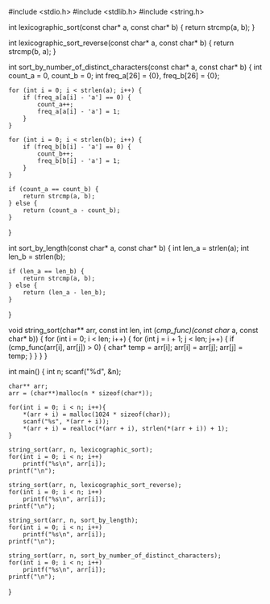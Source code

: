 #include <stdio.h>
#include <stdlib.h>
#include <string.h>

int lexicographic_sort(const char* a, const char* b) {
    return strcmp(a, b);
}

int lexicographic_sort_reverse(const char* a, const char* b) {
    return strcmp(b, a);
}

int sort_by_number_of_distinct_characters(const char* a, const char* b) {
    int count_a = 0, count_b = 0;
    int freq_a[26] = {0}, freq_b[26] = {0};

    for (int i = 0; i < strlen(a); i++) {
        if (freq_a[a[i] - 'a'] == 0) {
            count_a++;
            freq_a[a[i] - 'a'] = 1;
        }
    }

    for (int i = 0; i < strlen(b); i++) {
        if (freq_b[b[i] - 'a'] == 0) {
            count_b++;
            freq_b[b[i] - 'a'] = 1;
        }
    }

    if (count_a == count_b) {
        return strcmp(a, b);
    } else {
        return (count_a - count_b);
    }
}

int sort_by_length(const char* a, const char* b) {
    int len_a = strlen(a);
    int len_b = strlen(b);

    if (len_a == len_b) {
        return strcmp(a, b);
    } else {
        return (len_a - len_b);
    }
}

void string_sort(char** arr, const int len, int (*cmp_func)(const char* a, const char* b)) {
    for (int i = 0; i < len; i++) {
        for (int j = i + 1; j < len; j++) {
            if (cmp_func(arr[i], arr[j]) > 0) {
                char* temp = arr[i];
                arr[i] = arr[j];
                arr[j] = temp;
            }
        }
    }
}


int main() 
{
    int n;
    scanf("%d", &n);
  
    char** arr;
	arr = (char**)malloc(n * sizeof(char*));
  
    for(int i = 0; i < n; i++){
        *(arr + i) = malloc(1024 * sizeof(char));
        scanf("%s", *(arr + i));
        *(arr + i) = realloc(*(arr + i), strlen(*(arr + i)) + 1);
    }
  
    string_sort(arr, n, lexicographic_sort);
    for(int i = 0; i < n; i++)
        printf("%s\n", arr[i]);
    printf("\n");

    string_sort(arr, n, lexicographic_sort_reverse);
    for(int i = 0; i < n; i++)
        printf("%s\n", arr[i]); 
    printf("\n");

    string_sort(arr, n, sort_by_length);
    for(int i = 0; i < n; i++)
        printf("%s\n", arr[i]);    
    printf("\n");

    string_sort(arr, n, sort_by_number_of_distinct_characters);
    for(int i = 0; i < n; i++)
        printf("%s\n", arr[i]); 
    printf("\n");
}

